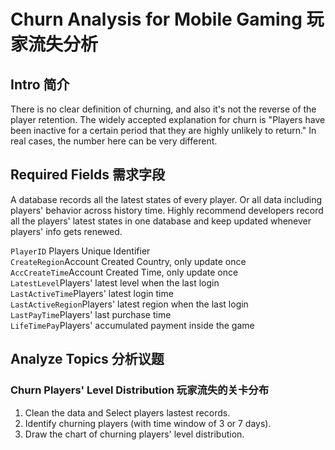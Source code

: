 # Churn Analysis for Mobile Gaming 玩家流失分析

## Intro 简介
There is no clear definition of churning, and also it's not the reverse of the player retention. The widely accepted explanation for churn is "Players have been inactive for a certain period that they are highly unlikely to return." In real cases, the number here can be very different. 

## Required Fields 需求字段
A database records all the latest states of every player. Or all data including players' behavior across history time. Highly recommend developers record all the players' latest states in one database and keep updated whenever players' info gets renewed.

```PlayerID``` Players Unique Identifier  
```CreateRegion```Account Created Country, only update once  
```AccCreateTime```Account Created Time, only update once  
```LatestLevel```Players' latest level when the last login  
```LastActiveTime```Players' latest login time  
```LastActiveRegion```Players' latest region when the last login  
```LastPayTime```Players' last purchase time  
```LifeTimePay```Players' accumulated payment inside the game  

## Analyze Topics 分析议题
### Churn Players' Level Distribution 玩家流失的关卡分布
1. Clean the data and Select players lastest records.
2. Identify churning players (with time window of 3 or 7 days).
3. Draw the chart of churning players' level distribution.
